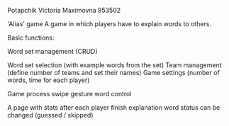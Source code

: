 Potapchik Victoria Maximovna 953502

'Alias' game
A game in which players have to explain words to others.

Basic functions:

Word set management (CRUD)

Word set selection (with example words from the set)
Team management (define number of teams and set their names) Game settings (number of words, time for each player)

Game process
swipe gesture word control

A page with stats after each player finish explanation word status can be changed (guessed / skipped)
